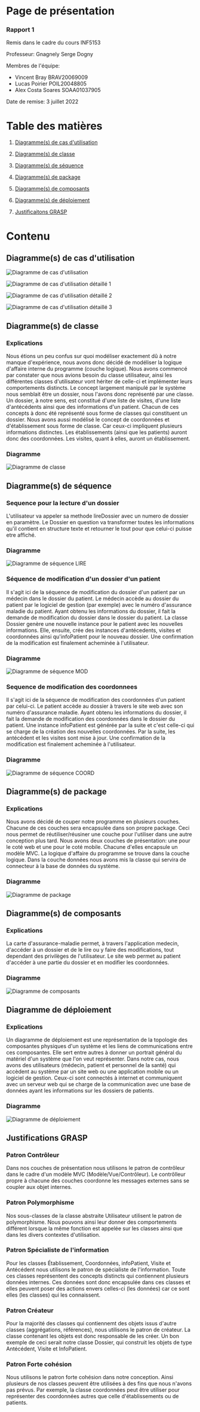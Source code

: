 
# Page de présentation

### Rapport 1

Remis dans le cadre du cours INF5153

Professeur: Gnagnely Serge Dogny

Membres de l'équipe:
- Vincent Bray
	BRAV20069009
- Lucas Poirier
	POIL20048805
- Alex Costa Soares
	SOAA01037905

Date de remise: 3 juillet 2022


# Table des matières


1. [Diagramme(s) de cas d'utilisation](#cas)


2. [Diagramme(s) de classe](#classe)


3. [Diagramme(s) de séquence](#sequence)


4. [Diagramme(s) de package](#package)


5. [Diagramme(s) de composants](#comp)


6. [Diagramme(s) de déploiement](#dep)


7. [Justificaitons GRASP](#grasp)

# Contenu

## Diagramme(s) de cas d'utilisation <a name="cas"></a>
 

![Diagramme de cas d'utilisation](/diagrammes/CAS.png "Diagramme de cas d'utilisation")


![Diagramme de cas d'utilisation détaillé 1](/diagrammes/CU1.png "Diagramme de cas d'utilisation détaillé 1")

![Diagramme de cas d'utilisation détaillé 2](/diagrammes/CU2.png "Diagramme de cas d'utilisation détaillé 2")

![Diagramme de cas d'utilisation détaillé 3](/diagrammes/CU3.png "Diagramme de cas d'utilisation détaillé 3")

## Diagramme(s) de classe <a name="classe"></a>

### Explications

Nous étions un peu confus sur quoi modéliser exactement dû à notre manque d'expérience, nous avons donc décidé de modéliser la logique d'affaire interne du programme (couche logique). Nous avons commencé par constater que nous avions besoin du classe utilisateur,  ainsi les différentes classes d'utilisateur vont hériter de celle-ci et implémenter leurs comportements distincts. Le concept largement manipulé par le système nous semblait être un dossier, nous l'avons donc représenté par une classe. Un dossier, à notre sens, est constitué d'une liste de visites, d'une liste d'antécédents ainsi que des informations d'un patient. Chacun de ces concepts à donc été représenté sous forme de classes qui constituent un dossier. Nous avons aussi modélisé le concept de coordonnées et d'établissement sous forme de classe. Car ceux-ci impliquent plusieurs informations distinctes. Les établissements (ainsi que les patients) auront donc des coordonnées. Les visites, quant à elles, auront un établissement.


### Diagramme

![Diagramme de classe](/diagrammes/CLASSE.png "Diagramme de classe")

## Diagramme(s) de séquence <a name="sequence"></a>


### Sequence pour la lecture d'un dossier

L'utilisateur va appeler sa methode lireDossier avec un numero de dossier en paramètre. Le Dossier en question va transformer toutes les informations qu'il contient en structure texte et retourner le tout pour que celui-ci puisse etre affiché.


### Diagramme

![Diagramme de séquence LIRE](/diagrammes/SEQLIRE.png "Diagramme de séquence LIRE")


### Séquence de modification d'un dossier d'un patient


Il s'agit ici de la séquence de modification du dossier d'un patient par un médecin dans le dossier du patient. Le médecin accède au dossier du patient par le logiciel de gestion (par exemple) avec le numéro d'assurance maladie du patient. Ayant obtenu les informations du dossier, il fait la demande de modification du dossier dans le dossier du patient. La classe Dossier genère une nouvelle instance pour le patient avec les nouvelles informations. Elle, ensuite, crée des instances d'antécedents, visites et coordonnées ainsi qu'infoPatient pour le nouveau dossier. Une confirmation de la modification est finalement acheminée à l'utilisateur.

### Diagramme


![Diagramme de séquence MOD](/diagrammes/SEQMOD.png "Diagramme de séquence MOD")


### Sequence de modification des coordonnees

Il s'agit ici de la séquence de modification des coordonnées d'un patient par celui-ci. Le patient accède au dossier à travers le site web avec son numéro d'assurance maladie. Ayant obtenu les informations du dossier, il fait la demande de modification des coordonnées dans le dossier du patient. Une instance infoPatient est générée par la suite et c'est celle-ci qui se charge de la création des nouvelles coordonnées. Par la suite, les antécédent et les visites sont mise à jour. Une confirmation de la modification est finalement acheminée à l'utilisateur.

### Diagramme


![Diagramme de séquence COORD](/diagrammes/SEQCOORD.png "Diagramme de séquence COORD")

## Diagramme(s) de package <a name="package"></a>

### Explications

Nous avons décidé de couper notre programme en plusieurs couches. Chacune de ces couches sera encapsulée dans son propre package. Ceci nous permet de réutiliser/réusiner une couche pour l'utiliser dans une autre conception plus tard. Nous avons deux couches de présentation: une pour le coté web et une pour le coté mobile. Chacune d'elles encapsule un modèle MVC. La logique d'affaire du programme se trouve dans la couche logique. Dans la couche données nous avons mis la classe qui servira de connecteur à la base de données du système.

### Diagramme

![Diagramme de package](/diagrammes/PACK.png "Diagramme de package")


## Diagramme(s) de composants <a name="comp"></a>


### Explications

La carte d'assurance-maladie permet, à travers l'application medecin, d'accéder à un dossier et de le lire ou y faire des modifications, tout dependant des privilèges de l'utilisateur. Le site web permet au patient d'accéder à une partie du dossier et en modifier les coordonnées.

### Diagramme

![Diagramme de composants](/diagrammes/COMP.png "Diagramme de composants")

## Diagramme de déploiement <a name="dep"></a>

### Explications

Un diagramme de déploiement est une représentation de la topologie des composantes physiques d'un système et les liens de communications entre ces composantes. Elle sert entre autres à donner un portrait général du matériel d'un système que l'on veut représenter. Dans notre cas, nous avons des utilisateurs (médecin, patient et personnel de la santé) qui accèdent au système par un site web ou une application mobile ou un logiciel de gestion. Ceux-ci sont connectés à internet et communiquent avec un serveur web qui se charge de la communication avec une base de données ayant les informations sur les dossiers de patients.


### Diagramme

![Diagramme de déploiement](/diagrammes/DEP.png "Diagramme de déploiement")

## Justifications GRASP <a name="grasp"></a>


### Patron Contrôleur

Dans nos couches de présentation nous utilisons le patron de contrôleur dans le cadre d'un modèle MVC (Modèle/Vue/Contrôleur). Le contrôlleur propre à chacune des couches coordonne les messages externes sans se coupler aux objet internes.

### Patron Polymorphisme

Nos sous-classes de la classe abstraite Utilisateur utilisent le patron de polymorphisme. Nous pouvons ainsi leur donner des comportements différent lorsque la même fonction est appelée sur les classes ainsi que dans les divers contextes d'utilisation.

### Patron Spécialiste de l'information

Pour les classes Établissement, Coordonnées, infoPatient, Visite et Antécédent nous utilisons le patron de spécialiste de l'information. Toute ces classes représentent des concepts distincts qui contiennent plusieurs données internes. Ces données sont donc encapsulée dans ces classes et elles peuvent poser des actions envers celles-ci (les données) car ce sont elles (les classes) qui les connaissent.

### Patron Créateur

Pour la majorité des classes qui contiennemt des objets issus d'autre classes (aggrégations, références), nous utilisons le patron de créateur. La classe contenant les objets est donc responsable de les créer. Un bon exemple de ceci serait notre classe Dossier, qui construit les objets de type Antécédent, Visite et InfoPatient.

### Patron Forte cohésion

Nous utilisons le patron forte cohésion dans notre conception. Ainsi plusieurs de nos classes peuvent être utilisées à des fins que nous n'avons pas prévus. Par exemple, la classe coordonnées peut être utiliser pour représenter des coordonnées autres que celle d'établissements ou de patients.
